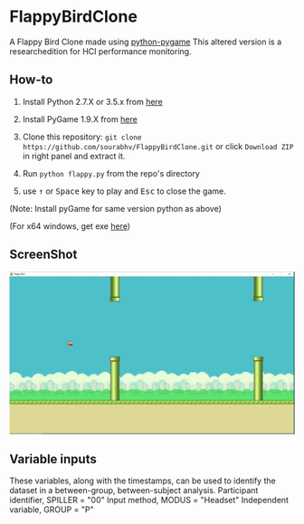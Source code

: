 FlappyBirdClone
===============

A Flappy Bird Clone made using [python-pygame][1]
This altered version is a researchedition for HCI performance monitoring. 

How-to
------

1. Install Python 2.7.X or 3.5.x from [here](https://www.python.org/download/releases/)

2. Install PyGame 1.9.X from [here](http://www.pygame.org/download.shtml)

3. Clone this repository: `git clone https://github.com/sourabhv/FlappyBirdClone.git` or click `Download ZIP` in right panel and extract it.

4. Run `python flappy.py` from the repo's directory

5. use <kbd>&uarr;</kbd> or <kbd>Space</kbd> key to play and <kbd>Esc</kbd> to close the game.

  (Note: Install pyGame for same version python as above)

  (For x64 windows, get exe [here](http://www.lfd.uci.edu/~gohlke/pythonlibs/#pygame))

ScreenShot
----------

![alt text](Screenshot.png)

[1]: http://www.pygame.org

Variable inputs
----------
These variables, along with the timestamps, can be used to identify the dataset in a between-group, between-subject analysis.
Participant identifier, SPILLER = "00"
Input method, MODUS = "Headset"
Independent variable, GROUP = "P"
